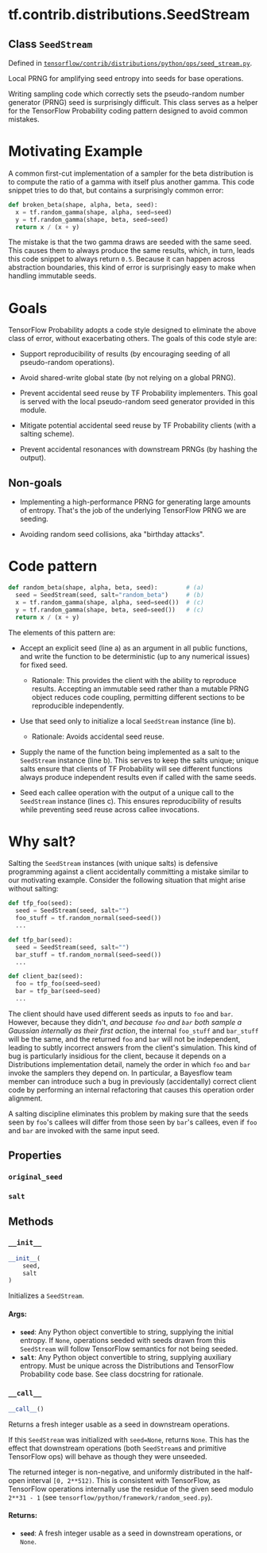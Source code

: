 <div itemscope itemtype="http://developers.google.com/ReferenceObject">
<meta itemprop="name" content="tf.contrib.distributions.SeedStream" />
<meta itemprop="property" content="original_seed"/>
<meta itemprop="property" content="salt"/>
<meta itemprop="property" content="__call__"/>
<meta itemprop="property" content="__init__"/>
</div>

# tf.contrib.distributions.SeedStream

## Class `SeedStream`





Defined in [`tensorflow/contrib/distributions/python/ops/seed_stream.py`](https://www.tensorflow.org/code/tensorflow/contrib/distributions/python/ops/seed_stream.py).

Local PRNG for amplifying seed entropy into seeds for base operations.

Writing sampling code which correctly sets the pseudo-random number
generator (PRNG) seed is surprisingly difficult.  This class serves as
a helper for the TensorFlow Probability coding pattern designed to
avoid common mistakes.

# Motivating Example

A common first-cut implementation of a sampler for the beta
distribution is to compute the ratio of a gamma with itself plus
another gamma.  This code snippet tries to do that, but contains a
surprisingly common error:

```python
def broken_beta(shape, alpha, beta, seed):
  x = tf.random_gamma(shape, alpha, seed=seed)
  y = tf.random_gamma(shape, beta, seed=seed)
  return x / (x + y)
```

The mistake is that the two gamma draws are seeded with the same
seed.  This causes them to always produce the same results, which,
in turn, leads this code snippet to always return `0.5`.  Because it
can happen across abstraction boundaries, this kind of error is
surprisingly easy to make when handling immutable seeds.

# Goals

TensorFlow Probability adopts a code style designed to eliminate the
above class of error, without exacerbating others.  The goals of
this code style are:

- Support reproducibility of results (by encouraging seeding of all
  pseudo-random operations).

- Avoid shared-write global state (by not relying on a global PRNG).

- Prevent accidental seed reuse by TF Probability implementers.  This
  goal is served with the local pseudo-random seed generator provided
  in this module.

- Mitigate potential accidental seed reuse by TF Probability clients
  (with a salting scheme).

- Prevent accidental resonances with downstream PRNGs (by hashing the
  output).

## Non-goals

- Implementing a high-performance PRNG for generating large amounts of
  entropy.  That's the job of the underlying TensorFlow PRNG we are
  seeding.

- Avoiding random seed collisions, aka "birthday attacks".

# Code pattern

```python
def random_beta(shape, alpha, beta, seed):        # (a)
  seed = SeedStream(seed, salt="random_beta")     # (b)
  x = tf.random_gamma(shape, alpha, seed=seed())  # (c)
  y = tf.random_gamma(shape, beta, seed=seed())   # (c)
  return x / (x + y)
```

The elements of this pattern are:

- Accept an explicit seed (line a) as an argument in all public
  functions, and write the function to be deterministic (up to any
  numerical issues) for fixed seed.

  - Rationale: This provides the client with the ability to reproduce
    results.  Accepting an immutable seed rather than a mutable PRNG
    object reduces code coupling, permitting different sections to be
    reproducible independently.

- Use that seed only to initialize a local `SeedStream` instance (line b).

  - Rationale: Avoids accidental seed reuse.

- Supply the name of the function being implemented as a salt to the
  `SeedStream` instance (line b).  This serves to keep the salts
  unique; unique salts ensure that clients of TF Probability will see
  different functions always produce independent results even if
  called with the same seeds.

- Seed each callee operation with the output of a unique call to the
  `SeedStream` instance (lines c).  This ensures reproducibility of
  results while preventing seed reuse across callee invocations.

# Why salt?

Salting the `SeedStream` instances (with unique salts) is defensive
programming against a client accidentally committing a mistake
similar to our motivating example.  Consider the following situation
that might arise without salting:

```python
def tfp_foo(seed):
  seed = SeedStream(seed, salt="")
  foo_stuff = tf.random_normal(seed=seed())
  ...

def tfp_bar(seed):
  seed = SeedStream(seed, salt="")
  bar_stuff = tf.random_normal(seed=seed())
  ...

def client_baz(seed):
  foo = tfp_foo(seed=seed)
  bar = tfp_bar(seed=seed)
  ...
```

The client should have used different seeds as inputs to `foo` and
`bar`.  However, because they didn't, *and because `foo` and `bar`
both sample a Gaussian internally as their first action*, the
internal `foo_stuff` and `bar_stuff` will be the same, and the
returned `foo` and `bar` will not be independent, leading to subtly
incorrect answers from the client's simulation.  This kind of bug is
particularly insidious for the client, because it depends on a
Distributions implementation detail, namely the order in which `foo`
and `bar` invoke the samplers they depend on.  In particular, a
Bayesflow team member can introduce such a bug in previously
(accidentally) correct client code by performing an internal
refactoring that causes this operation order alignment.

A salting discipline eliminates this problem by making sure that the
seeds seen by `foo`'s callees will differ from those seen by `bar`'s
callees, even if `foo` and `bar` are invoked with the same input
seed.

## Properties

<h3 id="original_seed"><code>original_seed</code></h3>



<h3 id="salt"><code>salt</code></h3>





## Methods

<h3 id="__init__"><code>__init__</code></h3>

``` python
__init__(
    seed,
    salt
)
```

Initializes a `SeedStream`.

#### Args:

* <b>`seed`</b>: Any Python object convertible to string, supplying the
    initial entropy.  If `None`, operations seeded with seeds
    drawn from this `SeedStream` will follow TensorFlow semantics
    for not being seeded.
* <b>`salt`</b>: Any Python object convertible to string, supplying
    auxiliary entropy.  Must be unique across the Distributions
    and TensorFlow Probability code base.  See class docstring for
    rationale.

<h3 id="__call__"><code>__call__</code></h3>

``` python
__call__()
```

Returns a fresh integer usable as a seed in downstream operations.

If this `SeedStream` was initialized with `seed=None`, returns
`None`.  This has the effect that downstream operations (both
`SeedStream`s and primitive TensorFlow ops) will behave as though
they were unseeded.

The returned integer is non-negative, and uniformly distributed in
the half-open interval `[0, 2**512)`.  This is consistent with
TensorFlow, as TensorFlow operations internally use the residue of
the given seed modulo `2**31 - 1` (see
`tensorflow/python/framework/random_seed.py`).

#### Returns:

* <b>`seed`</b>: A fresh integer usable as a seed in downstream operations,
    or `None`.




